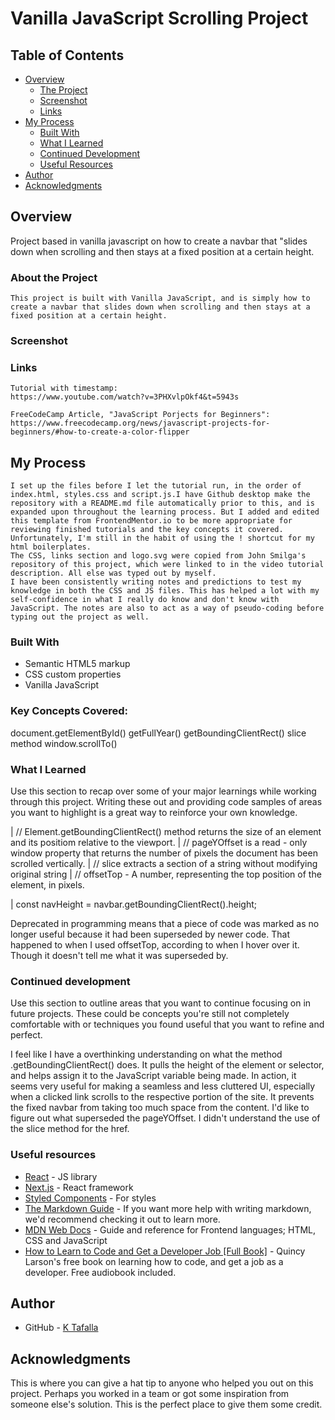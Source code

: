 # Vanilla JavaScript Scrolling Project

## Table of Contents

- [Overview](#overview)
  - [The Project](#the-project)
  - [Screenshot](#screenshot)
  - [Links](#links)
- [My Process](#my-process)
  - [Built With](#built-with)
  - [What I Learned](#what-i-learned)
  - [Continued Development](#continued-development)
  - [Useful Resources](#useful-resources)
- [Author](#author)
- [Acknowledgments](#acknowledgments)

## Overview
 Project based in vanilla javascript on how to create a navbar that "slides down when scrolling and then stays at a fixed position at a certain height.

### About the Project
    This project is built with Vanilla JavaScript, and is simply how to create a navbar that slides down when scrolling and then stays at a fixed position at a certain height.

### Screenshot

### Links
    Tutorial with timestamp:
    https://www.youtube.com/watch?v=3PHXvlpOkf4&t=5943s

    FreeCodeCamp Article, "JavaScript Porjects for Beginners":
    https://www.freecodecamp.org/news/javascript-projects-for-beginners/#how-to-create-a-color-flipper

## My Process
    I set up the files before I let the tutorial run, in the order of index.html, styles.css and script.js.I have Github desktop make the repository with a README.md file automatically prior to this, and is expanded upon throughout the learning process. But I added and edited this template from FrontendMentor.io to be more appropriate for reviewing finished tutorials and the key concepts it covered.
    Unfortunately, I'm still in the habit of using the ! shortcut for my html boilerplates.
    The CSS, links section and logo.svg were copied from John Smilga's repository of this project, which were linked to in the video tutorial description. All else was typed out by myself.
    I have been consistently writing notes and predictions to test my knowledge in both the CSS and JS files. This has helped a lot with my self-confidence in what I really do know and don't know with JavaScript. The notes are also to act as a way of pseudo-coding before typing out the project as well.

### Built With
- Semantic HTML5 markup
- CSS custom properties
- Vanilla JavaScript

### Key Concepts Covered:
document.getElementById()
getFullYear()
getBoundingClientRect()
slice method
window.scrollTo()

### What I Learned
Use this section to recap over some of your major learnings while working through this project. Writing these out and providing code samples of areas you want to highlight is a great way to reinforce your own knowledge.

| // Element.getBoundingClientRect() method returns the size of an element and its positiom relative to the viewport.
| // pageYOffset is a read - only window property that returns the number of pixels the document has been scrolled vertically.
| // slice extracts a section of a string without modifying original string
| // offsetTop - A number, representing the top position of the element, in pixels.

| const navHeight = navbar.getBoundingClientRect().height;

Deprecated in programming means that a piece of code was marked as no longer useful because it had been superseded by newer code. That happened to when I used offsetTop, according to when I hover over it. Though it doesn't tell me what it was superseded by.

### Continued development
Use this section to outline areas that you want to continue focusing on in future projects. These could be concepts you're still not completely comfortable with or techniques you found useful that you want to refine and perfect.

I feel like I have a overthinking understanding on what the method .getBoundingClientRect() does. It pulls the height of the element or selector, and helps assign it to the JavaScript variable being made. In action, it seems very useful for making a seamless and less cluttered UI, especially when a clicked link scrolls to the respective portion of the site. It prevents the fixed navbar from taking too much space from the content.
I'd like to figure out what superseded the pageYOffset.
I didn't understand the use of the slice method for the href.

### Useful resources
- [React](https://reactjs.org/) - JS library
- [Next.js](https://nextjs.org/) - React framework
- [Styled Components](https://styled-components.com/) - For styles
- [The Markdown Guide](https://www.markdownguide.org/) - If you want more help with writing markdown, we'd recommend checking it out to learn more.
- [MDN Web Docs](https://developer.mozilla.org/en-US/docs/Web/JavaScript/Reference) - Guide and reference for Frontend languages; HTML, CSS and JavaScript
- [How to Learn to Code and Get a Developer Job [Full Book]](https://www.freecodecamp.org/news/learn-to-code-book/) - Quincy Larson's free book on learning how to code, and get a job as a developer. Free audiobook included.

## Author
- GitHub - [K Tafalla](https://github.com/SoftxReset?tab=overview&from=2024-04-01&to=2024-04-30)

## Acknowledgments

This is where you can give a hat tip to anyone who helped you out on this project. Perhaps you worked in a team or got some inspiration from someone else's solution. This is the perfect place to give them some credit.